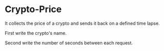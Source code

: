 # Crypto-Price
It collects the price of a crypto and sends it back on a defined time lapse.

First write the crypto's name.

Second write the number of seconds between each request.
